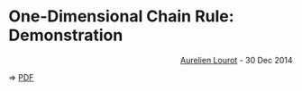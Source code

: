 # One-Dimensional Chain Rule: Demonstration

<p align="right">
  <a href="https://ghuser.io/AurelienLourot">Aurelien Lourot</a> - 30 Dec 2014
</p>

⇒ [PDF](chainrule.pdf)
